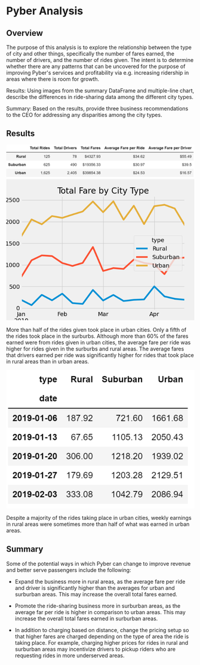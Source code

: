 # Pyber Analysis  

## Overview

The purpose of this analysis is to explore the relationship between the type of city and other things, specifically the number of fares earned, the number of drivers, and the number of rides given. The intent is to determine whether there are any patterns that can be uncovered for the purpose of improving Pyber's services and profitability via e.g. increasing ridership in areas where there is room for growth.





Results: Using images from the summary DataFrame and multiple-line chart, describe the differences in ride-sharing data among the different city types.

Summary: Based on the results, provide three business recommendations to the CEO for addressing any disparities among the city types.

## Results

<img src="https://github.com/teresa-le/PyBer_Analysis/blob/main/Resources/Summary%20df.PNG"> 

<img src="https://github.com/teresa-le/PyBer_Analysis/blob/main/Resources/PyBer_fare_summary.png">

More than half of the rides given took place in urban cities. Only a fifth of the rides took place in the surburbs. Although more than 60% of the fares earned were from rides given in urban cities, the average fare per ride was higher for rides given in the surburbs and rural areas. The average fares that drivers earned per ride was significantly higher for rides that took place in rural areas than in urban areas. 

<img src="https://github.com/teresa-le/PyBer_Analysis/blob/main/Resources/Weekly%20Fare.PNG">

Despite a majority of the rides taking place in urban cities, weekly earnings in rural areas were sometimes more than half of what was earned in urban areas. 

## Summary 

Some of the potential ways in which Pyber can change to improve revenue and better serve passengers include the following: 
- Expand the business more in rural areas, as the average fare per ride and driver is significantly higher than the averages for urban and surburban areas. This may increase the overall total fares earned. 

- Promote the ride-sharing business more in surburban areas, as the average far per ride is higher in comparison to urban areas. This may increase the overall total fares earned in surburban areas. 

- In addition to charging based on distance, change the pricing setup so that higher fares are charged depending on the type of area the ride is taking place. For example, charging higher prices for rides in rural and surburban areas may incentivize drivers to pickup riders who are requesting rides in more underserved areas. 